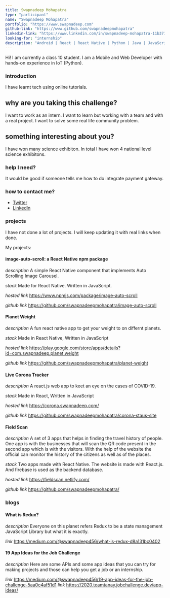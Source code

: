 ```yaml
---
title: Swapnadeep Mohapatra
type: "participant"
name: "Swapnadeep Mohapatra"
portfolio: "https://www.swapnadeep.com"
github-link: "https://www.github.com/swapnadeepmohapatra"
linkedin-link: "https://www.linkedin.com/in/swapnadeep-mohapatra-11b371159/"
looking-for: "internship"
description: "Android | React | React Native | Python | Java | JavaScript | IoT"
---
```


Hi! I am currently a class 10 student. I am a Mobile and Web Developer with hands-on experience in IoT (Python).

### introduction

I have learnt tech using online tutorials.

## why are you taking this challenge?

I want to work as an intern.
I want to learn but working with a team and with a real project.
I want to solve some real life community problem.

## something interesting about you?

I have won many science exhibiton. In total I have won 4 national level science exhibitons.

### help I need?

It would be good if someone tells me how to do integrate payment gateway.

### how to contact me?

- [Twitter](https://twitter.com/swapnadeeptukk)
- [LinkedIn](https://www.linkedin.com/in/swapnadeep-mohapatra-11b371159/)

### projects

I have not done a lot of projects. I will keep updating it with real links when done.

My projects:

#### image-auto-scroll: a React Native npm package

_description_ A simple React Native component that implements Auto Scrolling Image Carousel.

_stack_ Made for React Native. Written in JavaScript.

_hosted link_ https://www.npmjs.com/package/image-auto-scroll

_github link_ https://github.com/swapnadeepmohapatra/image-auto-scroll

#### Planet Weight

_description_ A fun react native app to get your weight to on differnt planets.

_stack_ Made in React Native, Written in JavaScript

_hosted link_ https://play.google.com/store/apps/details?id=com.swapnadeep.planet.weight

_github link_ https://github.com/swapnadeepmohapatra/planet-weight

#### Live Corona Tracker

_description_ A react.js web app to keet an eye on the cases of COVID-19.

_stack_ Made in React, Written in JavaScript

_hosted link_ https://corona.swapnadeep.com/

_github link_ https://github.com/swapnadeepmohapatra/corona-staus-site

#### Field Scan

_description_ A set of 3 apps that helps in finding the travel history of people. One app is with the businesses that will scan the QR code present in the second app which is with the visitors. With the help of the website the official can monitor the history of the citizens as well as of the places.

_stack_ Two apps made with React Native. The website is made with React.js. And firebase is used as the backend database.

_hosted link_ https://fieldscan.netlify.com/

_github link_ https://github.com/swapnadeepmohapatra/

### blogs

#### What is Redux?

_description_ Everyone on this planet refers Redux to be a state management JavaScript Library but what it is exactly.

_link_ https://medium.com/@swapnadeep456/what-is-redux-d8a131bc0402

#### 19 App Ideas for the Job Challenge

_description_ Here are some APIs and some app ideas that you can try for making projects and those can help you get a job or an internship.

_link_ https://medium.com/@swapnadeep456/19-app-ideas-for-the-job-challenge-5aa0c4af51d1
_link_ https://2020.teamtanay.jobchallenge.dev/app-ideas/
